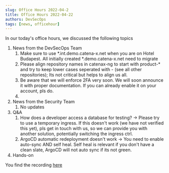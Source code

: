 ```yaml
---
slug: Office Hours 2022-04-2
title: Office Hours 2022-04-22
authors: DevSecOps
tags: [news, officehour]
---
```


In our today's office hours, we discussed the following topics

1. News from the DevSecOps Team
   1. Make sure to use *.int.demo.catena-x.net when you are on Hotel Budapest. All initially created *.demo.catena-x.net need to migrate
   1. Please align repository names in catenax-ng to start with product-* and try to keep lower cases seperated with - (see all other repositories); Its not critical but helps to align us all.
   1. Be aware that we will enforce 2FA very soon. We will soon announce it with proper documentation. If you can already enable it on your account, pls do.
   1. 
1. News from the Security Team
   1. No updates
1. Q&A
   1. How does a developer access a database for testing? -> Please try to use a temporary ingress. If this doesn't work (we have not verified this yet), pls get in touch with us, so we can provide you with another solution, potentially switching the ingress ctrl.
   1. ArgoCD automatic redeployment doesn't work -> You need to enable auto-sync AND self heal. Self heal is relevant if you don't have a clean slate, ArgoCD will not auto sync if its not green.
1. Hands-on

You find the recording [here](https://bcgcatenax.sharepoint.com/:f:/r/sites/CommunitiesofPractises/Shared%20Documents/CX-CoP%20DevSecOps/Office_Hours_Regular_Recordings?csf=1&web=1&e=YezRwb)
